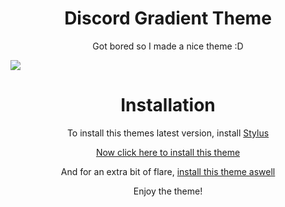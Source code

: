 <h1 align="center">Discord Gradient Theme</h1>
<p align="center">Got bored so I made a nice theme :D</p>

![](https://i.imgur.com/LHEcF9B.png)

<h1 align="center">Installation</h1>
<p align="center">To install this themes latest version, install <a href="https://chrome.google.com/webstore/detail/stylus/clngdbkpkpeebahjckkjfobafhncgmne/related">Stylus</a></p>
<p align="center"><a href="https://kckarnige.github.io/My-Discord-Theme/index.user.css" target="_blank" rel="noopener noreferrer">Now click here to install this theme</a></p>
<p align="center">And for an extra bit of flare, <a href="https://kckarnige.github.io/My-Discord-Theme/extras.user.css" target="_blank" rel="noopener noreferrer">install this theme aswell</a></p>

<p align="center">Enjoy the theme!</p>
